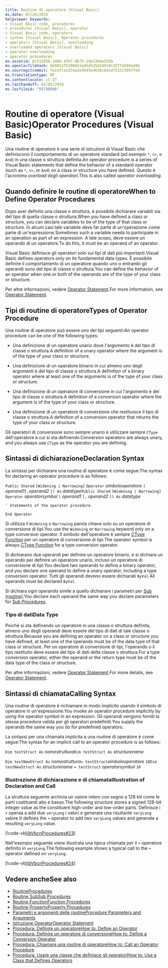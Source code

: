 ```yaml
---
title: Routine di operatore (Visual Basic)
ms.date: 07/20/2015
helpviewer_keywords:
- Visual Basic code, procedures
- procedures [Visual Basic], operator
- Visual Basic code, operators
- syntax [Visual Basic], Operator procedures
- operators [Visual Basic], overloading
- overloaded operators [Visual Basic]
- operator overloading
- operator procedures
ms.assetid: 8c513d38-246b-4fb7-8b75-29e1364e555b
ms.openlocfilehash: 6b9912f5206633a45d5d5d2d9c8c25ffab94ed9b
ms.sourcegitcommit: facefcacd7ae2e5645e463bc841df213c505ffd4
ms.translationtype: MT
ms.contentlocale: it-IT
ms.lasthandoff: 02/05/2019
ms.locfileid: "55739566"
---
```

# <a name="operator-procedures-visual-basic"></a><span data-ttu-id="95cd8-102">Routine di operatore (Visual Basic)</span><span class="sxs-lookup"><span data-stu-id="95cd8-102">Operator Procedures (Visual Basic)</span></span>
<span data-ttu-id="95cd8-103">Una routine di operatore è una serie di istruzioni di Visual Basic che definiscono il comportamento di un operatore standard (ad esempio `*`, `<>`, o `And`) in una classe o struttura definita.</span><span class="sxs-lookup"><span data-stu-id="95cd8-103">An operator procedure is a series of Visual Basic statements that define the behavior of a standard operator (such as `*`, `<>`, or `And`) on a class or structure you have defined.</span></span> <span data-ttu-id="95cd8-104">Questo è l'acronimo *overload degli operatori*.</span><span class="sxs-lookup"><span data-stu-id="95cd8-104">This is also called *operator overloading*.</span></span>  
  
## <a name="when-to-define-operator-procedures"></a><span data-ttu-id="95cd8-105">Quando definire le routine di operatore</span><span class="sxs-lookup"><span data-stu-id="95cd8-105">When to Define Operator Procedures</span></span>  
 <span data-ttu-id="95cd8-106">Dopo aver definito una classe o struttura, è possibile dichiarare variabili sia del tipo di quella classe o struttura.</span><span class="sxs-lookup"><span data-stu-id="95cd8-106">When you have defined a class or structure, you can declare variables to be of the type of that class or structure.</span></span> <span data-ttu-id="95cd8-107">In alcuni casi tale variabile deve far parte di un'operazione come parte di un'espressione.</span><span class="sxs-lookup"><span data-stu-id="95cd8-107">Sometimes such a variable needs to participate in an operation as part of an expression.</span></span> <span data-ttu-id="95cd8-108">A tale scopo, deve essere un operando di un operatore.</span><span class="sxs-lookup"><span data-stu-id="95cd8-108">To do this, it must be an operand of an operator.</span></span>  
  
 <span data-ttu-id="95cd8-109">Visual Basic definisce gli operatori solo sui tipi di dati più importanti.</span><span class="sxs-lookup"><span data-stu-id="95cd8-109">Visual Basic defines operators only on its fundamental data types.</span></span> <span data-ttu-id="95cd8-110">È possibile definire il comportamento di un operatore quando uno o entrambi gli operandi sono del tipo di classe o struttura.</span><span class="sxs-lookup"><span data-stu-id="95cd8-110">You can define the behavior of an operator when one or both of the operands are of the type of your class or structure.</span></span>  
  
 <span data-ttu-id="95cd8-111">Per altre informazioni, vedere [Operator Statement](../../../../visual-basic/language-reference/statements/operator-statement.md).</span><span class="sxs-lookup"><span data-stu-id="95cd8-111">For more information, see [Operator Statement](../../../../visual-basic/language-reference/statements/operator-statement.md).</span></span>  
  
## <a name="types-of-operator-procedure"></a><span data-ttu-id="95cd8-112">Tipi di routine di operatore</span><span class="sxs-lookup"><span data-stu-id="95cd8-112">Types of Operator Procedure</span></span>  
 <span data-ttu-id="95cd8-113">Una routine di operatore può essere uno dei tipi seguenti:</span><span class="sxs-lookup"><span data-stu-id="95cd8-113">An operator procedure can be one of the following types:</span></span>  
  
-   <span data-ttu-id="95cd8-114">Una definizione di un operatore unario dove l'argomento è del tipo di classe o struttura.</span><span class="sxs-lookup"><span data-stu-id="95cd8-114">A definition of a unary operator where the argument is of the type of your class or structure.</span></span>  
  
-   <span data-ttu-id="95cd8-115">Una definizione di un operatore binario in cui almeno uno degli argomenti è del tipo di classe o struttura.</span><span class="sxs-lookup"><span data-stu-id="95cd8-115">A definition of a binary operator where at least one of the arguments is of the type of your class or structure.</span></span>  
  
-   <span data-ttu-id="95cd8-116">Una definizione di un operatore di conversione in cui l'argomento è del tipo di classe o struttura.</span><span class="sxs-lookup"><span data-stu-id="95cd8-116">A definition of a conversion operator where the argument is of the type of your class or structure.</span></span>  
  
-   <span data-ttu-id="95cd8-117">Una definizione di un operatore di conversione che restituisce il tipo di classe o struttura.</span><span class="sxs-lookup"><span data-stu-id="95cd8-117">A definition of a conversion operator that returns the type of your class or structure.</span></span>  
  
 <span data-ttu-id="95cd8-118">Gli operatori di conversione sono sempre unario e utilizzare sempre `CType` dell'operatore a cui si sta definendo.</span><span class="sxs-lookup"><span data-stu-id="95cd8-118">Conversion operators are always unary, and you always use `CType` as the operator you are defining.</span></span>  
  
## <a name="declaration-syntax"></a><span data-ttu-id="95cd8-119">Sintassi di dichiarazione</span><span class="sxs-lookup"><span data-stu-id="95cd8-119">Declaration Syntax</span></span>  
 <span data-ttu-id="95cd8-120">La sintassi per dichiarare una routine di operatore è come segue:</span><span class="sxs-lookup"><span data-stu-id="95cd8-120">The syntax for declaring an operator procedure is as follows:</span></span>  
  
 <span data-ttu-id="95cd8-121">`Public Shared`   `[Widening | Narrowing]`   `Operator`  *simbolooperatore* `(` *operand1*`[,`*operand2* `]) As` *datatype*</span><span class="sxs-lookup"><span data-stu-id="95cd8-121">`Public Shared`   `[Widening | Narrowing]`   `Operator`  *operatorsymbol*  `(` *operand1*  `[,`  *operand2* `]) As`  *datatype*</span></span>  
  
 `' Statements of the operator procedure.`  
  
 `End Operator`  
  
 <span data-ttu-id="95cd8-122">Si utilizza il `Widening` o `Narrowing` parola chiave solo su un operatore di conversione di tipi.</span><span class="sxs-lookup"><span data-stu-id="95cd8-122">You use the `Widening` or `Narrowing` keyword only on a type conversion operator.</span></span> <span data-ttu-id="95cd8-123">Il simbolo dell'operatore è sempre [CType Function](../../../../visual-basic/language-reference/functions/ctype-function.md) per un operatore di conversione di tipi.</span><span class="sxs-lookup"><span data-stu-id="95cd8-123">The operator symbol is always [CType Function](../../../../visual-basic/language-reference/functions/ctype-function.md) for a type conversion operator.</span></span>  
  
 <span data-ttu-id="95cd8-124">Si dichiarano due operandi per definire un operatore binario, e si dichiara un operando per definire un operatore unario, incluso un operatore di conversione di tipi.</span><span class="sxs-lookup"><span data-stu-id="95cd8-124">You declare two operands to define a binary operator, and you declare one operand to define a unary operator, including a type conversion operator.</span></span> <span data-ttu-id="95cd8-125">Tutti gli operandi devono essere dichiarati `ByVal`.</span><span class="sxs-lookup"><span data-stu-id="95cd8-125">All operands must be declared `ByVal`.</span></span>  
  
 <span data-ttu-id="95cd8-126">Si dichiara ogni operando simile a quello dichiarare i parametri per [Sub (routine)](./sub-procedures.md).</span><span class="sxs-lookup"><span data-stu-id="95cd8-126">You declare each operand the same way you declare parameters for [Sub Procedures](./sub-procedures.md).</span></span>  
  
### <a name="data-type"></a><span data-ttu-id="95cd8-127">Tipo di dati</span><span class="sxs-lookup"><span data-stu-id="95cd8-127">Data Type</span></span>  
 <span data-ttu-id="95cd8-128">Poiché si sta definendo un operatore in una classe o struttura definita, almeno uno degli operandi deve essere del tipo di dati di tale classe o struttura.</span><span class="sxs-lookup"><span data-stu-id="95cd8-128">Because you are defining an operator on a class or structure you have defined, at least one of the operands must be of the data type of that class or structure.</span></span> <span data-ttu-id="95cd8-129">Per un operatore di conversione di tipi, l'operando o il tipo restituito deve essere del tipo di dati della classe o struttura.</span><span class="sxs-lookup"><span data-stu-id="95cd8-129">For a type conversion operator, either the operand or the return type must be of the data type of the class or structure.</span></span>  
  
 <span data-ttu-id="95cd8-130">Per altre informazioni, vedere [Operator Statement](../../../../visual-basic/language-reference/statements/operator-statement.md).</span><span class="sxs-lookup"><span data-stu-id="95cd8-130">For more details, see [Operator Statement](../../../../visual-basic/language-reference/statements/operator-statement.md).</span></span>  
  
## <a name="calling-syntax"></a><span data-ttu-id="95cd8-131">Sintassi di chiamata</span><span class="sxs-lookup"><span data-stu-id="95cd8-131">Calling Syntax</span></span>  
 <span data-ttu-id="95cd8-132">Una routine di operatore è richiamare in modo implicito usando il simbolo di operatore in un'espressione.</span><span class="sxs-lookup"><span data-stu-id="95cd8-132">You invoke an operator procedure implicitly by using the operator symbol in an expression.</span></span> <span data-ttu-id="95cd8-133">Gli operandi vengono forniti la stessa procedura valida per gli operatori predefiniti.</span><span class="sxs-lookup"><span data-stu-id="95cd8-133">You supply the operands the same way you do for predefined operators.</span></span>  
  
 <span data-ttu-id="95cd8-134">La sintassi per una chiamata implicita a una routine di operatore è come segue:</span><span class="sxs-lookup"><span data-stu-id="95cd8-134">The syntax for an implicit call to an operator procedure is as follows:</span></span>  
  
 <span data-ttu-id="95cd8-135">`Dim testStruct As`  *nomestruttura*</span><span class="sxs-lookup"><span data-stu-id="95cd8-135">`Dim testStruct As`  *structurename*</span></span>  
  
 <span data-ttu-id="95cd8-136">`Dim testNewStruct As`  *nomestruttura*`= testStruct`*simbolooperatore*  `10`</span><span class="sxs-lookup"><span data-stu-id="95cd8-136">`Dim testNewStruct As`  *structurename*  `= testStruct`  *operatorsymbol*  `10`</span></span>  
  
### <a name="illustration-of-declaration-and-call"></a><span data-ttu-id="95cd8-137">Illustrazione di dichiarazione e di chiamata</span><span class="sxs-lookup"><span data-stu-id="95cd8-137">Illustration of Declaration and Call</span></span>  
 <span data-ttu-id="95cd8-138">La struttura seguente archivia un valore intero con segno a 128 bit come le parti costituenti alto e basso.</span><span class="sxs-lookup"><span data-stu-id="95cd8-138">The following structure stores a signed 128-bit integer value as the constituent high-order and low-order parts.</span></span> <span data-ttu-id="95cd8-139">Definisce i `+` operaa a add due `veryLong` i valori e generare una risultante `veryLong` valore.</span><span class="sxs-lookup"><span data-stu-id="95cd8-139">It defines the `+` operator to add two `veryLong` values and generate a resulting `veryLong` value.</span></span>  
  
 [!code-vb[VbVbcnProcedures#23](./codesnippet/VisualBasic/operator-procedures_1.vb)]  
  
 <span data-ttu-id="95cd8-140">Nell'esempio seguente viene illustrata una tipica chiamata per il `+` operatore definito in `veryLong`.</span><span class="sxs-lookup"><span data-stu-id="95cd8-140">The following example shows a typical call to the `+` operator defined on `veryLong`.</span></span>  
  
 [!code-vb[VbVbcnProcedures#24](./codesnippet/VisualBasic/operator-procedures_2.vb)]  
  
  
## <a name="see-also"></a><span data-ttu-id="95cd8-141">Vedere anche</span><span class="sxs-lookup"><span data-stu-id="95cd8-141">See also</span></span>
- [<span data-ttu-id="95cd8-142">Routine</span><span class="sxs-lookup"><span data-stu-id="95cd8-142">Procedures</span></span>](./index.md)
- [<span data-ttu-id="95cd8-143">Routine Sub</span><span class="sxs-lookup"><span data-stu-id="95cd8-143">Sub Procedures</span></span>](./sub-procedures.md)
- [<span data-ttu-id="95cd8-144">Routine Function</span><span class="sxs-lookup"><span data-stu-id="95cd8-144">Function Procedures</span></span>](./function-procedures.md)
- [<span data-ttu-id="95cd8-145">Routine Property</span><span class="sxs-lookup"><span data-stu-id="95cd8-145">Property Procedures</span></span>](./property-procedures.md)
- [<span data-ttu-id="95cd8-146">Parametri e argomenti delle routine</span><span class="sxs-lookup"><span data-stu-id="95cd8-146">Procedure Parameters and Arguments</span></span>](./procedure-parameters-and-arguments.md)
- [<span data-ttu-id="95cd8-147">Istruzione Operator</span><span class="sxs-lookup"><span data-stu-id="95cd8-147">Operator Statement</span></span>](../../../../visual-basic/language-reference/statements/operator-statement.md)
- [<span data-ttu-id="95cd8-148">Procedura: Definire un operatore</span><span class="sxs-lookup"><span data-stu-id="95cd8-148">How to: Define an Operator</span></span>](./how-to-define-an-operator.md)
- [<span data-ttu-id="95cd8-149">Procedura: Definire un operatore di conversione</span><span class="sxs-lookup"><span data-stu-id="95cd8-149">How to: Define a Conversion Operator</span></span>](./how-to-define-a-conversion-operator.md)
- [<span data-ttu-id="95cd8-150">Procedura: Chiamare una routine di operatore</span><span class="sxs-lookup"><span data-stu-id="95cd8-150">How to: Call an Operator Procedure</span></span>](./how-to-call-an-operator-procedure.md)
- [<span data-ttu-id="95cd8-151">Procedura: Usare una classe che definisce gli operatori</span><span class="sxs-lookup"><span data-stu-id="95cd8-151">How to: Use a Class that Defines Operators</span></span>](./how-to-use-a-class-that-defines-operators.md)
